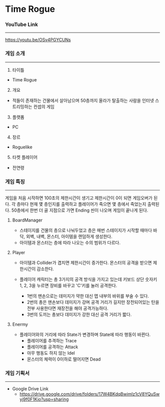 # Time Rogue
### YouTube Link
--------------------
 https://youtu.be/OSv4PGYCUNs


### 게임 소개
--------------------
1. 타이틀
  * Time Rogue

2. 개요
  * 적들이 존재하는 건물에서 살아남으며 50층까지 올라가 탈출하는 사람을 인터넷 스트리밍하는 컨셉의 게임

3. 플랫폼
  * PC

4. 장르
  * Roguelike

5. 타켓 플레이어
  * 전연령

### 게임 특징
--------------------
게임을 처음 시작하면 100초의 제한시간이 생기고 제한시간이 0이 되면 게임오버가 된다.
각 층마다 현재 몇 층인지를 출력하고 플레이어가 죽으면 몇 층에서 죽었는지 출력된다.
50층에서 한번 더 골 지점으로 가면 Ending 씬이 나오며 게임이 끝나게 된다.
  
1. BoardManager
   * 스테이지를 건물의 층으로 나눠두었고 층은 매번 스테이지가 시작할 때마다 바닥, 외벽, 내벽, 몬스터, 아이템을 랜덤하게 생성한다.  
   * 아이템과 몬스터는 층에 따라 나오는 수의 범위가 다르다.
  
2. Player
   * 아이템과 Collider가 겹치면 제한시간이 증가한다. 몬스터의 공격을 받으면 제한시간이 감소한다.
  
   * 플레이어 캐릭터는 총 3가지의 공격 방식을 가지고 있는데 키보드 상단 숫자키 1, 2, 3을 누르면 장비를 바꾸고 'C'키를 눌러 공격한다.
     - 1번의 맨손으로는 데미지가 약한 대신 맵 내부의 바위를 부술 수 있다.
     - 2번의 총은 맨손보다 데미지가 강며 공격 거리가 길지만 장전되어있는 탄을 전부 사용한다면 재장전을 해야 공격가능하다.
     - 3번의 도끼는 총보다 데미지가 강한 대신 공격 거리가 짧다.

3. Enermy
   * 플레이어와의 거리에 따라 State가 변경하며 State에 따라 행동이 바뀐다.
     - 플레이어를 추격하는 Trace
     - 플레이어를 공격하는 Attack
     - 아무 행동도 하지 않는 Idel
     - 몬스터의 체력이 0이하로 떨어지면 Dead


### 게임 기획서
-------------------
 * Google Drive Link
   - https://drive.google.com/drive/folders/17W4BKdqBwimlz1cV8YQuSwyj9f0F1Kio?usp=sharing
  

